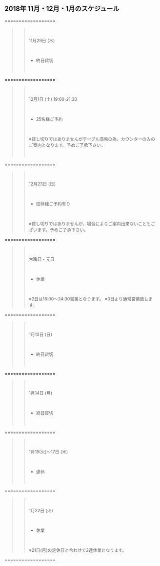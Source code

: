 ## 2018年 11月・12月・1月のスケジュール
 

 ==================
>> 
>> <br/>
>> 
>> 11月29日 (木)
>> 
>> <br/>
>> 
>> - 終日貸切
>> 
>> <br/>
>> 
>>
>>
 ==================
>> 
>> <br/>
>> 
>> 12月1日 (土) 19:00-21:30
>> 
>> <br/>
>> 
>> - 25名様ご予約
>> 
>> <br/>
>>
>> ※貸し切りではありませんがテーブル満席の為、カウンターのみのご案内となります。予めご了承下さい。
>>
>> 
>>
>> <br/>
>> 
 ==================
>> 
>> <br/>
>> 
>> 12月23日 (日)
>> 
>> <br/>
>> 
>> - 団体様ご予約有り
>> 
>> <br/>
>>
>> ※貸し切りではありませんが、場合によりご案内出来ないこともございます。予めご了承下さい。
>> 
>>
 ==================
>> 
>> <br/>
>> 
>> 大晦日・元日
>> 
>> <br/>
>> 
>> - 休業
>> 
>> <br/>
>>
>> ※2日は18:00〜24:00営業となります。
>> ※3日より通常営業致します。
>>
>>
 ==================
>> 
>> <br/>
>> 
>> 1月13日 (日)
>> 
>> <br/>
>> 
>> - 終日貸切
>> 
>> <br/>
>> 
>>
>>
 ==================
>> 
>> <br/>
>> 
>> 1月14日 (月)
>> 
>> <br/>
>> 
>> - 終日貸切
>> 
>> <br/>
>> 
>>
>>
 ==================
>> 
>> <br/>
>> 
>> 1月15(火)〜17日 (木)
>> 
>> <br/>
>> 
>> - 連休
>> 
>> <br/>
>> 
>>
>>
 ==================
>> 
>> <br/>
>> 
>> 1月22日 (火)
>> 
>> <br/>
>> 
>> - 休業
>> 
>> <br/>
>>
>> ※21日(月)の定休日と合わせて2連休業となります。
>>
>>
 ==================
